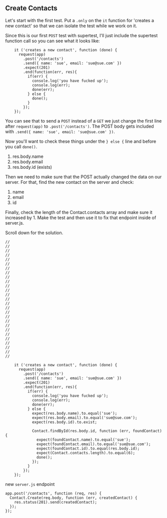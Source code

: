 ## Create Contacts

Let's start with the first test.  Put a `.only` on the `it` function for 'creates a new contact' so that we can isolate the test while we work on it.

Since this is our first `POST` test with supertest, I'll just include the supertest function call so you can see what it looks like:

```
    it ('creates a new contact', function (done) {
      request(app)
        .post('/contacts')
        .send({ name: 'sue', email: 'sue@sue.com' })
        .expect(201)
        .end(function(err, res){
          if(err) {
            console.log('you have fucked up');
            console.log(err);
            done(err);
          } else {
            done();
          }
        });
    });
```

You can see that to send a `POST` instead of a `GET` we just change the first line after `request(app)` to `.post('/contacts')`.  The POST body gets included with `.send({ name: 'sue', email: 'sue@sue.com' })`.

Now you'll want to check these things under the `} else {` line and before you call `done()`.

1. res.body.name
2. res.body.email
3. res.body.id (exists)

Then we need to make sure that the POST actually changed the data on our server.  For that, find the new contact on the server and check:

1. name
2. email
3. id

Finally, check the length of the Contact.contacts array and make sure it increased by 1.  Make the test and then use it to fix that endpoint inside of server.js.

Scroll down for the solution.
```
//
//
//
//
//
//
//
//
//
//
//
//
//
//
//
//
//
//
//
//
//
//
//
//
//
//
//

    it ('creates a new contact', function (done) {
      request(app)
        .post('/contacts')
        .send({ name: 'sue', email: 'sue@sue.com' })
        .expect(201)
        .end(function(err, res){
          if(err) {
            console.log('you have fucked up');
            console.log(err);
            done(err);
          } else {
            expect(res.body.name).to.equal('sue');
            expect(res.body.email).to.equal('sue@sue.com');
            expect(res.body.id).to.exist;

            Contact.findById(res.body.id, function (err, foundContact) {
              expect(foundContact.name).to.equal('sue');
              expect(foundContact.email).to.equal('sue@sue.com');
              expect(foundContact.id).to.equal(res.body.id);
              expect(Contact.contacts.length).to.equal(6);
              done();
            });
          }
        });
    });
```

new `server.js` endpoint
```
app.post('/contacts', function (req, res) {
  Contact.Create(req.body, function (err, createdContact) {
    res.status(201).send(createdContact);
  });
}); 
```